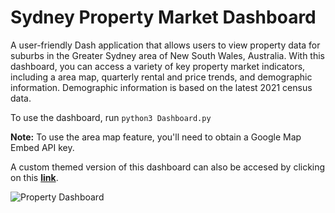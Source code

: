 # Sydney Property Market Dashboard

A user-friendly Dash application that allows users to view property data for suburbs in the Greater Sydney area of New South Wales, Australia. With this dashboard, you can access a variety of key property market indicators, including a area map, quarterly rental and price trends, and demographic information. Demographic information is based on the latest 2021 census data. 

To use the dashboard, run <code>python3 Dashboard.py</code>

<b>Note:</b> To use the area map feature, you'll need to obtain a Google Map Embed API key. 

A custom themed version of this dashboard can also be accesed by clicking on this <b><a href="http://pb18.pythonanywhere.com/">link</a></b>.

<img src="https://i.imgur.com/er4vsob.png" alt="Property Dashboard">
